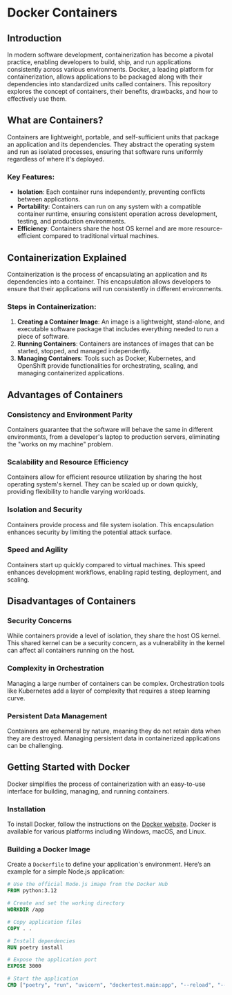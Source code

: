 # Docker Containers

## Introduction

In modern software development, containerization has become a pivotal practice, enabling developers to build, ship, and run applications consistently across various environments. Docker, a leading platform for containerization, allows applications to be packaged along with their dependencies into standardized units called containers. This repository explores the concept of containers, their benefits, drawbacks, and how to effectively use them.

## What are Containers?

Containers are lightweight, portable, and self-sufficient units that package an application and its dependencies. They abstract the operating system and run as isolated processes, ensuring that software runs uniformly regardless of where it's deployed.

### Key Features:
- **Isolation**: Each container runs independently, preventing conflicts between applications.
- **Portability**: Containers can run on any system with a compatible container runtime, ensuring consistent operation across development, testing, and production environments.
- **Efficiency**: Containers share the host OS kernel and are more resource-efficient compared to traditional virtual machines.

## Containerization Explained

Containerization is the process of encapsulating an application and its dependencies into a container. This encapsulation allows developers to ensure that their applications will run consistently in different environments.

### Steps in Containerization:
1. **Creating a Container Image**: An image is a lightweight, stand-alone, and executable software package that includes everything needed to run a piece of software.
2. **Running Containers**: Containers are instances of images that can be started, stopped, and managed independently.
3. **Managing Containers**: Tools such as Docker, Kubernetes, and OpenShift provide functionalities for orchestrating, scaling, and managing containerized applications.

## Advantages of Containers

### Consistency and Environment Parity
Containers guarantee that the software will behave the same in different environments, from a developer's laptop to production servers, eliminating the "works on my machine" problem.

### Scalability and Resource Efficiency
Containers allow for efficient resource utilization by sharing the host operating system's kernel. They can be scaled up or down quickly, providing flexibility to handle varying workloads.

### Isolation and Security
Containers provide process and file system isolation. This encapsulation enhances security by limiting the potential attack surface.

### Speed and Agility
Containers start up quickly compared to virtual machines. This speed enhances development workflows, enabling rapid testing, deployment, and scaling.

## Disadvantages of Containers

### Security Concerns
While containers provide a level of isolation, they share the host OS kernel. This shared kernel can be a security concern, as a vulnerability in the kernel can affect all containers running on the host.

### Complexity in Orchestration
Managing a large number of containers can be complex. Orchestration tools like Kubernetes add a layer of complexity that requires a steep learning curve.

### Persistent Data Management
Containers are ephemeral by nature, meaning they do not retain data when they are destroyed. Managing persistent data in containerized applications can be challenging.

## Getting Started with Docker

Docker simplifies the process of containerization with an easy-to-use interface for building, managing, and running containers.

### Installation
To install Docker, follow the instructions on the [Docker website](https://docs.docker.com/get-docker/). Docker is available for various platforms including Windows, macOS, and Linux.

### Building a Docker Image
Create a `Dockerfile` to define your application's environment. Here’s an example for a simple Node.js application:

```dockerfile
# Use the official Node.js image from the Docker Hub
FROM python:3.12

# Create and set the working directory
WORKDIR /app

# Copy application files
COPY . .

# Install dependencies
RUN poetry install

# Expose the application port
EXPOSE 3000

# Start the application
CMD ["poetry", "run", "uvicorn", "dockertest.main:app", "--reload", "--host", "0.0.0.0" ]
